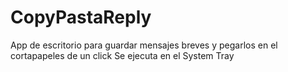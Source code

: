 # CopyPastaReply
App de escritorio para guardar mensajes breves y pegarlos en el cortapapeles de un click
Se ejecuta en el System Tray
